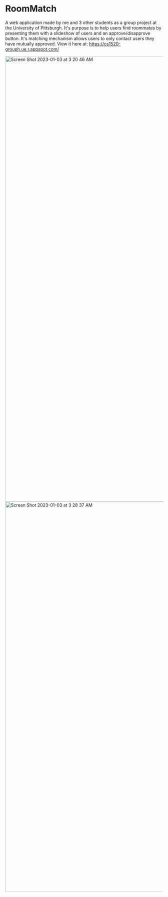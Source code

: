 # RoomMatch
A web application made by me and 3 other students as a group project at the University of Pittsburgh. It's purpose is to help users find roommates by presenting them with a slideshow of users and an approve/disapprove button. It's matching mechanism allows users to only contact users they have mutually approved.
View it here at: https://cs1520-grouph.ue.r.appspot.com/

<img width="1426" alt="Screen Shot 2023-01-03 at 3 20 46 AM" src="https://user-images.githubusercontent.com/71620030/210325310-e06f27c8-43b2-41d8-a5fa-da63a37a3672.png">
<img width="1248" alt="Screen Shot 2023-01-03 at 3 28 37 AM" src="https://user-images.githubusercontent.com/71620030/210325300-ee241429-9eba-44c0-b4a4-8375578699eb.png">
